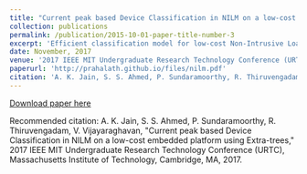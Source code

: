 ```yaml
---
title: "Current peak based Device Classification in NILM on a low-cost embedded platform using Extra-trees"
collection: publications
permalink: /publication/2015-10-01-paper-title-number-3
excerpt: 'Efficient classification model for low-cost Non-Intrusive Load Monitoring'
date: November, 2017
venue: '2017 IEEE MIT Undergraduate Research Technology Conference (URTC), Massachusetts Institute of Technology, Cambridge, MA, 2017'
paperurl: 'http://prahalath.github.io/files/nilm.pdf'
citation: 'A. K. Jain, S. S. Ahmed, P. Sundaramoorthy, R. Thiruvengadam, V. Vijayaraghavan, "Current peak based Device Classification in NILM on a low-cost embedded platform using Extra-trees," 2017 IEEE MIT Undergraduate Research Technology Conference (URTC), Massachusetts Institute of Technology, Cambridge, MA, 2017.'
---
```


[Download paper here](http://prahalath.github.io/files/nilm.pdf)

Recommended citation: A. K. Jain, S. S. Ahmed, P. Sundaramoorthy, R. Thiruvengadam, V. Vijayaraghavan, "Current peak based Device Classification in NILM on a low-cost embedded platform using Extra-trees," 2017 IEEE MIT Undergraduate Research Technology Conference (URTC), Massachusetts Institute of Technology, Cambridge, MA, 2017.